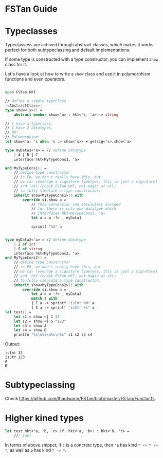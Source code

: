 # FSTan Guide


Typeclasses
=============


Typeclassess are achived through abstract classes, which makes it works perfect for both subtypeclassing and default implementations.

If some type is constructed with a type constructor, you can implement `show` class for it.

Let's have a look at how to write a `show` class and use it in polymorphism functions and even operators.


```FSharp

open FSTan.HKT

// define a simple typeclass
[<AbstractClass>]
type show<'s>() =
    abstract member show<'a> : hkt<'s, 'a> -> string

// I have a typeclass,
// I have 2 datatypes,
// Oh!
// Polymorphism!
let show<'a, 's when 's :> show<'s>> = getsig<'s>.show<'a>

type myData1<'a> = // define datatype
    | A | B | C
    interface hkt<MyTypeCons1, 'a>

and MyTypeCons1() =
    // define type constructor
    // in F#, we don't really have this, but
    // we can leverage a signature type(yes, this is just a signature)
    // and `hkt`(check FSTan.HKT, not magic at all)
    // to fully simulate a type constructor.
    inherit show<MyTypeCons1>() with
        override si.show a =
            // This conversion can absolutely succeed
            // for there is only one datatype which
            // interfaces hkt<MyTypeCons1, 'a>
            let a = a :?> _ myData1

            sprintf "%A" a


type myData2<'a> = // define datatype
    | I of int
    | S of string
    interface hkt<MyTypeCons2, 'a>
and MyTypeCons2() =
    // define type constructor
    // in F#, we don't really have this, but
    // we can leverage a signature type(yes, this is just a signature)
    // and `hkt`(check FSTan.HKT, not magic at all)
    // to fully simulate a type constructor.
    inherit show<MyTypeCons2>() with
        override si.show a =
            let a = a :?> _ myData2
            match a with
            | I a -> sprintf "isInt %d" a
            | S a -> sprintf "isStr %s" a
let test() =
    let s1 = show <| I 32
    let s2 = show <| S "123"
    let s3 = show A
    let s4 = show B
    printfn "%s\n%s\n%s\n%s" s1 s2 s3 s4

```
Output:
```
isInt 32
isStr 123
A
B
```


Subtypeclassing
=============

Check https://github.com/thautwarm/FSTan/blob/master/FSTan/Functor.fs.


Higher kined types
==================

```FSharp
let test_hkt<'a, 'b, 'c> (f: hkt<'a, 'b>) : hkt<'b, 'c> =
    /// impl
```

In terms of above snippet, if `c` is a concrete type, then `'a` has kind `* -> * -> *`, as well as `b` has kind `* -> *`.